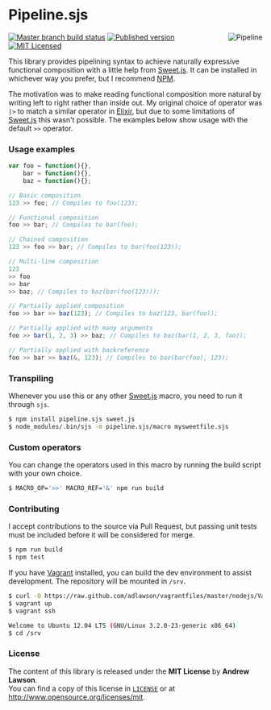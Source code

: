 # Pipeline.sjs

<img src="http://media0.giphy.com/media/rI6cEnQqGILIs/giphy.gif" alt="Pipeline" align="right" />

[![Master branch build status][ico-build]][travis]
[![Published version][ico-package]][package]
[![MIT Licensed][ico-license]][license]

This library provides pipelining syntax to achieve naturally expressive functional composition with a little help from
[Sweet.js][sweetjs].
It can be installed in whichever way you prefer, but I recommend [NPM][package].

The motivation was to make reading functional composition more natural by writing left to right rather than inside out.
My original choice of operator was `|>` to match a similar operator in [Elixir][elixir], but due to some limitations of
[Sweet.js][sweetjs] this wasn't possible. The examples below show usage with the default `>>` operator.

### Usage examples
```js
var foo = function(){},
    bar = function(){},
    baz = function(){};

// Basic composition
123 >> foo; // Compiles to foo(123);

// Functional composition
foo >> bar; // Compiles to bar(foo);

// Chained composition
123 >> foo >> bar; // Compiles to bar(foo(123));

// Multi-line composition
123
>> foo
>> bar
>> baz; // Compiles to baz(bar(foo(123)));

// Partially applied composition
foo >> bar >> baz(123); // Compiles to baz(123, bar(foo));

// Partially applied with many arguments
foo >> bar(1, 2, 3) >> baz; // Compiles to baz(bar(1, 2, 3, foo));

// Partially applied with backreference
foo >> bar >> baz(&, 123); // Compiles to baz(bar(foo), 123);
```

### Transpiling
Whenever you use this or any other [Sweet.js][sweetjs] macro, you need to run it through `sjs`.
```bash
$ npm install pipeline.sjs sweet.js
$ node_modules/.bin/sjs -m pipeline.sjs/macro mysweetfile.sjs
```

### Custom operators
You can change the operators used in this macro by running the build script with your own choice.
```bash
$ MACRO_OP='>>' MACRO_REF='&' npm run build
```

### Contributing
I accept contributions to the source via Pull Request, but passing unit tests
must be included before it will be considered for merge.
```bash
$ npm run build
$ npm test
```

If you have [Vagrant][vagrant] installed, you can build the dev environment to assist development.
The repository will be mounted in `/srv`.
```bash
$ curl -O https://raw.github.com/adlawson/vagrantfiles/master/nodejs/Vagrantfile
$ vagrant up
$ vagrant ssh

Welcome to Ubuntu 12.04 LTS (GNU/Linux 3.2.0-23-generic x86_64)
$ cd /srv
```

### License ###
The content of this library is released under the **MIT License** by **Andrew Lawson**.<br/>
You can find a copy of this license in [`LICENSE`][license] or at http://www.opensource.org/licenses/mit.

<!-- Links -->
[travis]: https://travis-ci.org/adlawson/sweetjs-pipeline
[package]: https://npmjs.org/package/pipeline.sjs
[ico-license]: http://img.shields.io/npm/l/pipeline.sjs.svg?style=flat
[ico-package]: http://img.shields.io/npm/v/pipeline.sjs.svg?style=flat
[ico-build]: http://img.shields.io/travis/adlawson/sweetjs-pipeline/master.svg?style=flat
[vagrant]: http://vagrantup.com
[license]: LICENSE
[sweetjs]: http://sweetjs.org
[elixir]: http://elixir-lang.org
